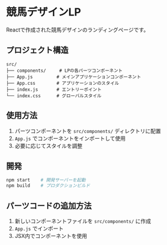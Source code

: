 # 競馬デザインLP

Reactで作成された競馬デザインのランディングページです。

## プロジェクト構造

```
src/
├── components/     # LPの各パーツコンポーネント
├── App.js         # メインアプリケーションコンポーネント
├── App.css        # アプリケーションのスタイル
├── index.js       # エントリーポイント
└── index.css      # グローバルスタイル
```

## 使用方法

1. パーツコンポーネントを `src/components/` ディレクトリに配置
2. `App.js` でコンポーネントをインポートして使用
3. 必要に応じてスタイルを調整

## 開発

```bash
npm start    # 開発サーバーを起動
npm build    # プロダクションビルド
```

## パーツコードの追加方法

1. 新しいコンポーネントファイルを `src/components/` に作成
2. `App.js` でインポート
3. JSX内でコンポーネントを使用 